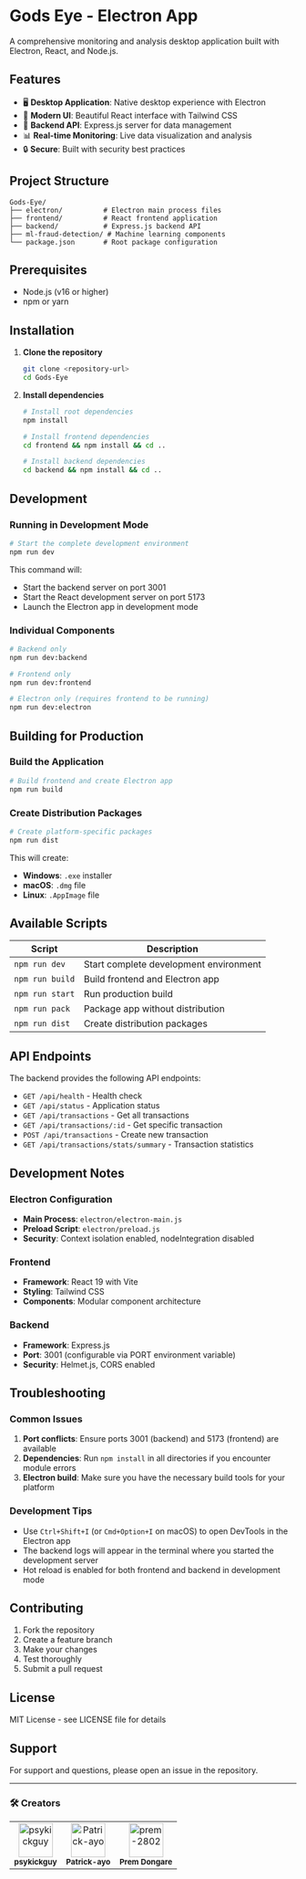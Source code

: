 # Gods Eye - Electron App

A comprehensive monitoring and analysis desktop application built with Electron, React, and Node.js.

## Features

- 🖥️ **Desktop Application**: Native desktop experience with Electron
- 🎨 **Modern UI**: Beautiful React interface with Tailwind CSS
- 🔧 **Backend API**: Express.js server for data management
- 📊 **Real-time Monitoring**: Live data visualization and analysis
- 🔒 **Secure**: Built with security best practices

## Project Structure

```
Gods-Eye/
├── electron/          # Electron main process files
├── frontend/          # React frontend application
├── backend/           # Express.js backend API
├── ml-fraud-detection/ # Machine learning components
└── package.json       # Root package configuration
```

## Prerequisites

- Node.js (v16 or higher)
- npm or yarn

## Installation

1. **Clone the repository**
   ```bash
   git clone <repository-url>
   cd Gods-Eye
   ```

2. **Install dependencies**
   ```bash
   # Install root dependencies
   npm install
   
   # Install frontend dependencies
   cd frontend && npm install && cd ..
   
   # Install backend dependencies
   cd backend && npm install && cd ..
   ```

## Development

### Running in Development Mode

```bash
# Start the complete development environment
npm run dev
```

This command will:
- Start the backend server on port 3001
- Start the React development server on port 5173
- Launch the Electron app in development mode

### Individual Components

```bash
# Backend only
npm run dev:backend

# Frontend only
npm run dev:frontend

# Electron only (requires frontend to be running)
npm run dev:electron
```

## Building for Production

### Build the Application

```bash
# Build frontend and create Electron app
npm run build
```

### Create Distribution Packages

```bash
# Create platform-specific packages
npm run dist
```

This will create:
- **Windows**: `.exe` installer
- **macOS**: `.dmg` file
- **Linux**: `.AppImage` file

## Available Scripts

| Script | Description |
|--------|-------------|
| `npm run dev` | Start complete development environment |
| `npm run build` | Build frontend and Electron app |
| `npm run start` | Run production build |
| `npm run pack` | Package app without distribution |
| `npm run dist` | Create distribution packages |

## API Endpoints

The backend provides the following API endpoints:

- `GET /api/health` - Health check
- `GET /api/status` - Application status
- `GET /api/transactions` - Get all transactions
- `GET /api/transactions/:id` - Get specific transaction
- `POST /api/transactions` - Create new transaction
- `GET /api/transactions/stats/summary` - Transaction statistics

## Development Notes

### Electron Configuration

- **Main Process**: `electron/electron-main.js`
- **Preload Script**: `electron/preload.js`
- **Security**: Context isolation enabled, nodeIntegration disabled

### Frontend

- **Framework**: React 19 with Vite
- **Styling**: Tailwind CSS
- **Components**: Modular component architecture

### Backend

- **Framework**: Express.js
- **Port**: 3001 (configurable via PORT environment variable)
- **Security**: Helmet.js, CORS enabled

## Troubleshooting

### Common Issues

1. **Port conflicts**: Ensure ports 3001 (backend) and 5173 (frontend) are available
2. **Dependencies**: Run `npm install` in all directories if you encounter module errors
3. **Electron build**: Make sure you have the necessary build tools for your platform

### Development Tips

- Use `Ctrl+Shift+I` (or `Cmd+Option+I` on macOS) to open DevTools in the Electron app
- The backend logs will appear in the terminal where you started the development server
- Hot reload is enabled for both frontend and backend in development mode

## Contributing

1. Fork the repository
2. Create a feature branch
3. Make your changes
4. Test thoroughly
5. Submit a pull request

## License

MIT License - see LICENSE file for details

## Support

For support and questions, please open an issue in the repository.

---

###  🛠️ Creators

<table>
  <tr>
    <td align="center">
      <a href="https://github.com/psykickguy">
        <img src="https://github.com/psykickguy.png" width="60px;" alt="psykickguy"/>
      </a>
      <br /><sub><b>psykickguy</b></sub>
      <br />
    </td>
    <td align="center">
      <a href="https://github.com/Patrick-ayo">
        <img src="https://github.com/Patrick-ayo.png" width="60px;" alt="Patrick-ayo"/>
      </a>
      <br /><sub><b>Patrick-ayo</b></sub>
      <br />
    </td>
    <td align="center">
      <a href="https://github.com/prem-2802">
        <img src="https://github.com/prem-2802.png" width="60px;" alt="prem-2802"/>
      </a>
      <br /><sub><b>Prem Dongare</b></sub>
      <br />
    </td>
  </tr>
</table>
